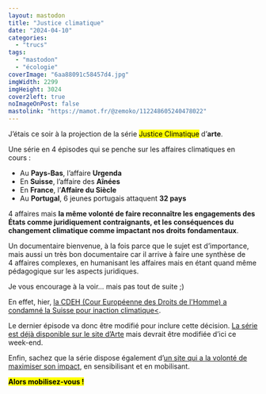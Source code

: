 ```yaml
---
layout: mastodon
title: "Justice climatique"
date: "2024-04-10"
categories: 
  - "trucs"
tags: 
  - "mastodon"
  - "écologie"
coverImage: "6aa88091c58457d4.jpg"
imgWidth: 2299
imgHeight: 3024
cover2left: true
noImageOnPost: false
mastolink: "https://mamot.fr/@zemoko/112248605240478022"
---
```


J’étais ce soir à la projection de la série <mark>Justice Climatique</mark> d’<strong>arte</strong>.

Une série en 4&nbsp;épisodes qui se penche sur les affaires climatiques en cours&nbsp;:

<ul>
  <li>Au <strong>Pays-Bas</strong>, l’affaire <strong>Urgenda</strong></li>
  <li>En <strong>Suisse</strong>, l’affaire des <strong>Aînées</strong></li>
  <li>En <strong>France</strong>, l’<strong>Affaire du Siècle</strong></li>
  <li>Au <strong>Portugal</strong>, 6&nbsp;jeunes portugais attaquent <strong>32&nbsp;pays</strong></li>
</ul>

4&nbsp;affaires mais <strong>la même volonté de faire reconnaître les engagements des États comme juridiquement contraignants, et les conséquences du changement climatique comme impactant nos droits fondamentaux</strong>.

Un documentaire bienvenue, à la fois parce que le sujet est d’importance, mais aussi un très bon documentaire car il arrive à faire une synthèse de 4&nbsp;affaires complexes, en humanisant les affaires mais en étant quand même pédagogique sur les aspects juridiques.

Je vous encourage à la voir… mais pas tout de suite ;)

En effet, hier, <a href="https://vert.eco/articles/la-suisse-condamnee-pour-inaction-climatique-une-decision-historique-qui-ouvre-la-voie-a-de-nombreuses-autres-actions">la <abbr>CDEH</abbr> (Cour Européenne des Droits de l'Homme) a condamné la Suisse pour inaction climatique<</a>.

Le dernier épisode va donc être modifié pour inclure cette décision. <a href="https://www.arte.tv/fr/videos/112883-001-A">La série est déjà disponible sur le site d’Arte</a> mais devrait être modifiée d’ici ce week-end. 

Enfin, sachez que la série dispose également d’<a href="https://www.justiceclimatique.eu/">un site qui a la volonté de maximiser son impact</a>, en sensibilisant et en mobilisant.

<mark><strong>Alors mobilisez-vous&nbsp;!</strong></mark>
